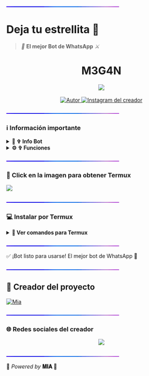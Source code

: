 ![line](https://github.com/AnderMendoza/AnderMendoza/raw/main/assets/line-neon.gif)

# Deja tu estrellita 🌟 

> *👑* **El mejor Bot de WhatsApp** *⚔️*

<h1 align="center">M3G4N</h1>
<p align="center">
  <img src="https://files.catbox.moe/jcigh3.jpg" width="300">
</p>

<p align="center">
  <a href="https://wa.me/525544876071">
    <img title="Autor" src="https://img.shields.io/badge/CARLOS OFC-black?style=for-the-badge&logo=whatsapp">
  </a>
  <a href="https://instagram.com/_carlitos.zx">
    <img title="Instagram del creador" src="https://img.shields.io/badge/@_carlitos.zx-purple?style=for-the-badge&logo=instagram">
  </a>
</p>

![line](https://github.com/AnderMendoza/AnderMendoza/raw/main/assets/line-neon.gif)

### ℹ️ Información importante

<details>
<summary><b>📘 ✞ Info Bot</b></summary>

* Este proyecto **no está afiliado de ninguna manera** con `WhatsApp`. `WhatsApp` es una marca registrada de `WhatsApp LLC`, y este bot es un **desarrollo independiente** que **no tiene ninguna relación oficial con la compañía**.
</details>

<details>
<summary><b>⚙️ ✞ Funciones</b></summary>

> El bot todavía está en desarrollo. Si presenta alguna falla, repórtala al creador para darle una solución.

- [x] Interacción con voz y texto
- [x] Configuración de grupo
- [x] Antidelete, antilink, antispam, etc.
- [x] Bienvenida personalizada
- [x] Juegos: tictactoe, matemáticas, etc.
- [x] Chatbot (SimSimi)
- [x] Chatbot (Auto-responder)
- [x] Crear sticker de imagen/video/gif/URL
- [x] SubBot (Jadibot)
- [x] Buscador Google
- [x] Juego RPG
- [x] Personalizar imagen del menú
- [x] Descarga de música y video de YouTube
- [ ] Otros en desarrollo

</details>


![line](https://github.com/AnderMendoza/AnderMendoza/raw/main/assets/line-neon.gif)


### 📲 Click en la imagen para obtener Termux
<a href="https://www.mediafire.com/file/3hsvi3xkpq3a64o/termux_118.a">
  <img src="https://qu.ax/finc.jpg" height="125px">
</a>

![line](https://github.com/AnderMendoza/AnderMendoza/raw/main/assets/line-neon.gif)

### 💻 Instalar por Termux

<details>
<summary><b>📲  Ver comandos para Termux</b></summary>

## 🚀 Instalación Rápida

```bash
termux-setup-storage
```

```bash
git clone https://github.com/thecarlos19/black-clover-MD 

```
```bash
cd black-clover-MD 
```
```bash
npm install
```

```bash
npm start
```

⚠️ Si después de ingresar tu número de WhatsApp aparecen letras en rojo, es parte del proceso normal. No te preocupes.
</details>

![line](https://github.com/AnderMendoza/AnderMendoza/raw/main/assets/line-neon.gif)


✅ ¡Bot listo para usarse! El mejor bot de WhatsApp 🥷
</details>


![line](https://github.com/AnderMendoza/AnderMendoza/raw/main/assets/line-neon.gif)

## 👤 Creador del proyecto

<a href="https://github.com/miaoficial02">
  <img src="https://github.com/miaoficial02.png" width="250" height="250" alt="Mia"/>
</a>

![line](https://github.com/AnderMendoza/AnderMendoza/raw/main/assets/line-neon.gif)

### 🌐 Redes sociales del creador

<p align="center">
  <a href="https://instagram.com/its.mia.oficial" target="_blank">
    <img src="https://img.shields.io/badge/Instagram-%40its.mia.oficial-purple?style=for-the-badge&logo=instagram">
  </a>
  </a>
</p>

![line](https://github.com/AnderMendoza/AnderMendoza/raw/main/assets/line-neon.gif)

🔋 *Powered by* **𝐌𝐈𝐀** 💋

